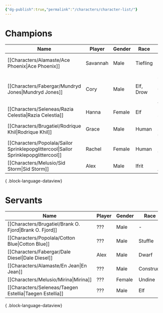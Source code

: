 ```yaml
---
{"dg-publish":true,"permalink":"/characters/character-list/"}
---
```


# Champions
| Name                                                                                    | Player   | Gender | Race      | Class                                | Level |
| --------------------------------------------------------------------------------------- | -------- | ------ | --------- | ------------------------------------ | ----- |
| [[Characters/Alamaste/Ace Phoenix\|Ace Phoenix]]                                     | Savannah | Male   | Tiefling  | Hot Rod, Mecha Pilot                 | 10    |
| [[Characters/Fabergar/Mundryd Jones\|Mundryd Jones]]                                 | Cory     | Male   | Elf, Drow | Sentai Member, Gun Bunny, Adventurer | 10    |
| [[Characters/Seleneas/Razia Celestia\|Razia Celestia]]                               | Hanna    | Female | Elf       | Dynamic Sorcerer                     | 10    |
| [[Characters/Brugatiel/Rodrique Khil\|Rodrique Khil]]                                | Grace    | Male   | Human     | Dreed Sporting Chef                  | 10    |
| [[Characters/Popolala/Sailor Sprinklepopglittercool\|Sailor Sprinklepopglittercool]] | Rachel   | Female | Human     | Magical Girl                         | 10    |
| [[Characters/Melusio/Sid Storm\|Sid Storm]]                                          | Alex     | Male   | Ifrit     | Martial Artist                       | 10    |

{ .block-language-dataview}

# Servants
| Name                                                        | Player | Gender | Race      |
| ----------------------------------------------------------- | ------ | ------ | --------- |
| [[Characters/Brugatiel/Brank O. Fjord\|Brank O. Fjord]]  | ???    | Male   | \-        |
| [[Characters/Popolala/Cotton Blue\|Cotton Blue]]         | ???    | Male   | Stuffle   |
| [[Characters/Fabergar/Dale Diesel\|Dale Diesel]]         | Alex   | Male   | Dwarf     |
| [[Characters/Alamaste/En Jean\|En Jean]]                 | ???    | Male   | Construct |
| [[Characters/Melusio/Mirina\|Mirina]]                    | ???    | Female | Undine    |
| [[Characters/Seleneas/Taegen Estellia\|Taegen Estellia]] | ???    | Male   | Elf       |

{ .block-language-dataview}
